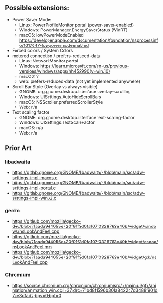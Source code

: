 ## Possible extensions:
* Power Saver Mode:
  * Linux: PowerProfileMonitor portal (power-saver-enabled)
  * Windows: PowerManager.EnergySaverStatus (WinRT)
  * macOS: lowPowerModeEnabled <https://developer.apple.com/documentation/foundation/nsprocessinfo/1617047-lowpowermodeenabled>
* Forced colors / System Colors
* metered connection / prefers-reduced-data
  * Linux: NetworkMonitor portal
  * Windows: https://learn.microsoft.com/en-us/previous-versions/windows/apps/hh452990(v=win.10)
  * macOS: ?
  * web: prefers-reduced-data (not yet implemented anywhere)
* Scroll Bar Style (Overlay vs always visible)
  * GNOME: org.gnome.desktop.interface overlay-scrolling
  * Windows: UISettings.AutoHideScrollBars
  * macOS: NSScroller.preferredScrollerStyle
  * Web: n/a
* Text scaling factor
  * GNOME: org.gnome.desktop.interface text-scaling-factor
  * Windows: UISettings.TextScaleFactor
  * macOS: n/a
  * Web: n/a

## Prior Art
### libadwaita
* <https://gitlab.gnome.org/GNOME/libadwaita/-/blob/main/src/adw-settings-impl-macos.c>
* <https://gitlab.gnome.org/GNOME/libadwaita/-/blob/main/src/adw-settings-impl-portal.c>
* <https://gitlab.gnome.org/GNOME/libadwaita/-/blob/main/src/adw-settings-impl-win32.c>

### gecko
* <https://github.com/mozilla/gecko-dev/blob/71aada9d4055e420f91f3d0fa107f0328763e40b/widget/windows/nsLookAndFeel.cpp>
* <https://github.com/mozilla/gecko-dev/blob/71aada9d4055e420f91f3d0fa107f0328763e40b/widget/cocoa/nsLookAndFeel.mm>
* <https://github.com/mozilla/gecko-dev/blob/71aada9d4055e420f91f3d0fa107f0328763e40b/widget/gtk/nsLookAndFeel.cpp>

### Chromium
* <https://source.chromium.org/chromium/chromium/src/+/main:ui/gfx/animation/animation_win.cc;l=37;drc=71bd8f1596b301a842247d3488f901d7ae3dfad2;bpv=0;bpt=0>
